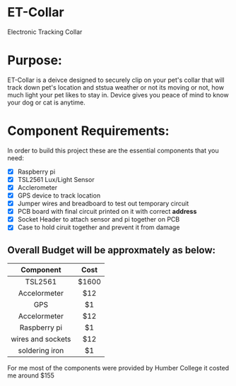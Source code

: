 # ET-Collar
Electronic Tracking Collar


# Purpose:

ET-Collar is a deivce designed to securely clip on your pet's collar that will track down pet's location and ststua weather or not its moving or not, how much light your pet likes to stay in. Device gives you peace of mind to know your dog or cat is anytime.

# Component Requirements:

In order to build this project these are the essential components that you need:

- [x] Raspberry pi
- [x] TSL2561 Lux/Light Sensor
- [x] Acclerometer
- [x] GPS device to track location 
- [x] Jumper wires and breadboard to test out temporary circuit 
- [x] PCB board with final circuit printed on it with correct <b>address</b>
- [x] Socket Header to attach sensor and pi together on PCB
- [x] Case to hold ciruit together and prevent it from damage 

## Overall Budget will be approxmately as below:

| Component          | Cost  |
| :------------:     | :----:|
| TSL2561            | $1600 |
| Accelormeter       | $12   |
| GPS                | $1    |
| Accelormeter       | $12   |
| Raspberry pi       | $1    |
| wires and sockets  | $12   |
| soldering iron     | $1    |

For me most of the components were provided by Humber College it costed me around $155
